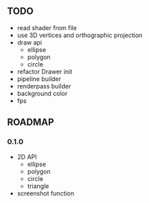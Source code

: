 ## TODO

- read shader from file
- use 3D vertices and orthographic projection
- draw api
    - ellipse
    - polygon
    - circle
- refactor Drawer init
- pipeline builder
- renderpass builder
- background color
- fps 

## ROADMAP

### 0.1.0 
- 2D API
    - ellipse 
    - polygon
    - circle
    - triangle 
- screenshot function
